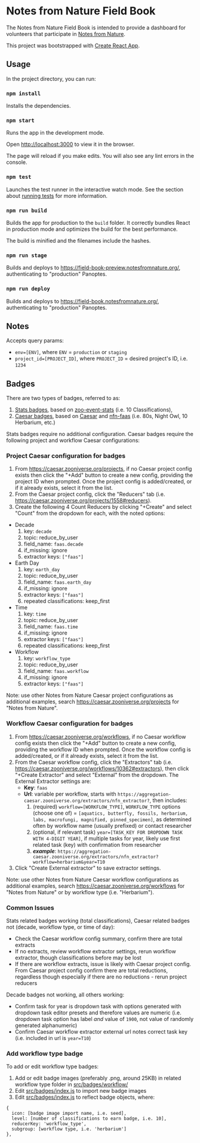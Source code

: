 # Notes from Nature Field Book

The Notes from Nature Field Book is intended to provide a dashboard for volunteers that participate in [Notes from Nature](https://www.notesfromnature.org).

This project was bootstrapped with [Create React App](https://github.com/facebookincubator/create-react-app).

## Usage

In the project directory, you can run:

### `npm install`

Installs the dependencies.

### `npm start`

Runs the app in the development mode.

Open [http://localhost:3000](http://localhost:3000) to view it in the browser.

The page will reload if you make edits.
You will also see any lint errors in the console.

### `npm test`

Launches the test runner in the interactive watch mode.
See the section about [running tests](#running-tests) for more information.

### `npm run build`

Builds the app for production to the `build` folder.
It correctly bundles React in production mode and optimizes the build for the best performance.

The build is minified and the filenames include the hashes.

### `npm run stage`

Builds and deploys to https://field-book-preview.notesfromnature.org/, authenticating to "production" Panoptes.

### `npm run deploy`

Builds and deploys to https://field-book.notesfromnature.org/, authenticating to "production" Panoptes.

## Notes

Accepts query params:

* `env=[ENV]`, where `ENV` = `production` or `staging`
* `project_id=[PROJECT_ID]`, where `PROJECT_ID` = desired project's ID, i.e. `1234`

## Badges

There are two types of badges, referred to as:

  1. [Stats badges](https://github.com/zooniverse/notes-from-nature-field-book/blob/master/src/badges/index.js#L317), based on [zoo-event-stats](https://github.com/zooniverse/zoo-event-stats) (i.e. 10 Classifications),
  2. [Caesar badges](https://github.com/zooniverse/notes-from-nature-field-book/blob/master/src/badges/index.js#L64), based on [Caesar](https://github.com/zooniverse/caesar) and [nfn-faas](https://github.com/zooniverse/nfn-faas) (i.e. 80s, Night Owl, 10 Herbarium, etc.)

Stats badges require no additional configuration.
Caesar badges require the following project and workflow Caesar configurations:

### Project Caesar configuration for badges

1. From https://caesar.zooniverse.org/projects, if no Caesar project config exists then click the "+Add" button to create a new config, providing the project ID when prompted. Once the project config is added/created, or if it already exists, select it from the list.
2. From the Caesar project config, click the "Reducers" tab (i.e. https://caesar.zooniverse.org/projects/1558#reducers).
3. Create the following 4 Count Reducers by clicking "+Create" and select "Count" from the dropdown for each, with the noted options:
  * Decade
    1. key: `decade`
    2. topic: reduce_by_user
    3. field_name: `faas.decade`
    4. if_missing: ignore
    5. extractor keys: `["faas"]`
  * Earth Day
    1. key: `earth_day`
    2. topic: reduce_by_user
    3. field_name: `faas.earth_day`
    4. if_missing: ignore
    5. extractor keys: `["faas"]`
    6. repeated classifications: keep_first
  * Time
    1. key: `time`
    2. topic: reduce_by_user
    3. field_name: `faas.time`
    4. if_missing: ignore
    5. extractor keys: `["faas"]`
    6. repeated classifications: keep_first
  * Workflow
    1. key: `workflow_type`
    2. topic: reduce_by_user
    3. field_name: `faas.workflow`
    4. if_missing: ignore
    5. extractor keys: `["faas"]`

Note: use other Notes from Nature Caesar project configurations as additional examples, search https://caesar.zooniverse.org/projects for "Notes from Nature".

### Workflow Caesar configuration for badges

1. From https://caesar.zooniverse.org/workflows, if no Caesar workflow config exists then click the "+Add" button to create a new config, providing the workflow ID when prompted. Once the workflow config is added/created, or if it already exists, select it from the list.
2. From the Caesar workflow config, click the "Extractors" tab (i.e. https://caesar.zooniverse.org/workflows/10362#extractors), then click "+Create Extractor" and select "External" from the dropdown. The External Extractor settings are:
   * **Key**: `faas`
   * **Url**: variable per workflow, starts with `https://aggregation-caesar.zooniverse.org/extractors/nfn_extractor?`, then includes:
      1. (required) `workflow=[WORKFLOW_TYPE]`, `WORKFLOW_TYPE` options (choose one of) = `[aquatics, butterfly, fossils, herbarium, labs, macrofungi, magnified, pinned_specimen]`, as determined often by workflow name (usually prefixed) or contact researcher
      2. (optional, if relevant task) `year=[TASK_KEY FOR DROPDOWN TASK WITH 4-DIGIT YEAR]`, if multiple tasks for year, likely use first related task (key) with confirmation from researcher
      3. **_example_**: `https://aggregation-caesar.zooniverse.org/extractors/nfn_extractor?workflow=herbarium&year=T10`
3. Click "Create External extractor" to save extractor settings.

Note: use other Notes from Nature Caesar workflow configurations as additional examples, search https://caesar.zooniverse.org/workflows for "Notes from Nature" or by workflow type (i.e. "Herbarium").

### Common Issues

Stats related badges working (total classifications), Caesar related badges not (decade, workflow type, or time of day):

* Check the Caesar workflow config summary, confirm there are total extracts
* If no extracts, review workflow extractor settings, rerun workflow extractor, though classifications before may be lost
* If there are workflow extracts, issue is likely with Caesar project config. From Caesar project config confirm there are total reductions, regardless though especially if there are no reductions - rerun project reducers

Decade badges not working, all others working:

* Confirm task for year is dropdown task with options generated with dropdown task editor presets and therefore values are numeric (i.e. dropdown task option has label _and_ value of `1900`, not value of randomly generated alphanumeric)
* Confirm Caesar workflow extractor external url notes correct task key (i.e. included in url is `year=T10`)

### Add workflow type badge

To add or edit workflow type badges:

1. Add or edit badge images (preferably .png, around 25KB) in related workflow type folder in [src/badges/workflow/](https://github.com/zooniverse/notes-from-nature-field-book/blob/master/src/badges/workflow)
2. Edit [src/badges/index.js](https://github.com/zooniverse/notes-from-nature-field-book/blob/master/src/badges/index.js) to import new badge images
3. Edit [src/badges/index.js](https://github.com/zooniverse/notes-from-nature-field-book/blob/master/src/badges/index.js) to reflect badge objects, where:

```
{
  icon: [badge image import name, i.e. seed],
  level: [number of classifications to earn badge, i.e. 10],
  reducerKey: 'workflow_type',
  subgroup: [workflow type, i.e. 'herbarium']
},
```
